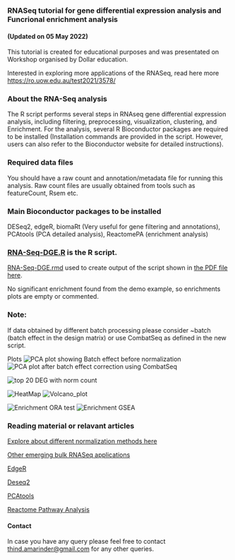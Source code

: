 ### RNASeq tutorial for gene differential expression analysis and Funcrional enrichment analysis
#### (Updated on 05 May 2022)
This tutorial is created for educational purposes and was presentated on Workshop organised by Dollar education.

Interested in exploring more applications of the RNASeq, read here more https://ro.uow.edu.au/test2021/3578/ 
### About the RNA-Seq analysis
The R script performs several steps in RNAseq gene differential expression analysis, including filtering, preprocessing, visualization, clustering, and Enrichment. For the analysis, several R Bioconductor packages are required to be installed (Installation commands are provided in the script. However, users can also refer to the Bioconductor website for detailed instructions). 

### Required data files
You should have a raw count and annotation/metadata file for running this analysis. Raw count files are usually obtained from tools such as featureCount, Rsem etc.

### Main Bioconductor packages to be installed
 DESeq2, edgeR, biomaRt (Very useful for gene filtering and annotations), PCAtools (PCA detailed analysis), ReactomePA (enrichment analysis)

### [RNA-Seq-DGE.R](https://github.com/amarinderthind/RNA-seq-tutorial-for-gene-differential-expression-analysis/blob/master/RNA-Seq-DGE.R) is the R script.
  [RNA-Seq-DGE.rmd](https://github.com/amarinderthind/RNA-seq-tutorial-for-gene-differential-expression-analysis/blob/master/RNA-Seq-DGE.rmd) used to create output of the script shown in [the PDF file here](https://github.com/amarinderthind/RNA-seq-tutorial-for-gene-differential-expression-analysis/blob/master/RNA-Seq-DGE.pdf).

No significant enrichment found from the demo example, so enrichments plots are empty or commented. 

### Note:
If data obtained by different batch processing please consider ~batch (batch effect in the design matrix) or use CombatSeq as defined in the new script. 

Plots 
![PCA plot showing Batch effect before normalization](https://user-images.githubusercontent.com/45668229/166874766-39a3a488-f97e-44b9-b704-659415aba683.png)
![PCA plot after batch effect correction using CombatSeq](https://user-images.githubusercontent.com/45668229/166874917-03255c28-b586-4a26-9b24-20e5dbcc2299.png)

![top 20 DEG with norm count](https://user-images.githubusercontent.com/45668229/151488929-7f5c2517-935d-472c-96fc-c91e0afe2642.png)

![HeatMap](https://user-images.githubusercontent.com/45668229/151488668-0722347f-6768-47db-8ea1-7fb6d42b2e8c.png)
![Volcano_plot](https://user-images.githubusercontent.com/45668229/151488762-172ce41c-d5d5-46d2-b1b2-977f91db9365.png)

![Enrichment ORA test](https://user-images.githubusercontent.com/45668229/166875037-6c2256c6-86a6-4d20-bbcb-7b22cb47ab09.png)
![Enrichment GSEA](https://user-images.githubusercontent.com/45668229/166875114-89edac5a-b946-43eb-b18e-f02d361b7220.png)



### Reading material or relavant articles
[Explore about different normalization methods here](https://hbctraining.github.io/DGE_workshop/lessons/02_DGE_count_normalization.html)

[Other emerging bulk RNASeq applications](https://doi.org/10.1093/bib/bbab259)

[EdgeR](https://bioconductor.org/packages/release/bioc/vignettes/edgeR/inst/doc/edgeRUsersGuide.pdf)

[Deseq2](https://bioconductor.org/packages/release/bioc/vignettes/DESeq2/inst/doc/DESeq2.html)

[PCAtools](https://bioconductor.org/packages/release/bioc/vignettes/PCAtools/inst/doc/PCAtools.html)

[Reactome Pathway Analysis](https://www.bioconductor.org/packages/release/bioc/vignettes/ReactomePA/inst/doc/ReactomePA.html)

#### Contact
In case you have any query please feel free to contact thind.amarinder@gmail.com for any other queries.
